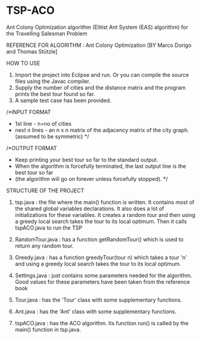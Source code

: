 # TSP-ACO
Ant Colony Optimization algorithm (Elitist Ant System (EAS) algorithm) for the Travelling Salesman Problem

REFERENCE FOR ALGORITHM : Ant Colony Optimization [BY Marco Dorigo and Thomas Stützle]

HOW TO USE
1. Import the project into Eclipse and run. Or you can compile the source files using the Javac compiler.
2. Supply the number of cities and the distance matrix and the program prints the best tour found so far.
3. A sample test case has been provided.


/*INPUT FORMAT 
 * 1st line - n=no of cities
 * next n lines - an n x n matrix of the adjacency matrix of the city graph. (assumed to be symmetric)
 */

/*OUTPUT FORMAT
 * Keep printing your best tour so far to the standard output.
 * When the algorithm is forcefully terminated, the last output line is the best tour so far 
 * (the algorithm will go on forever unless forcefully stopped).
 */

STRUCTURE OF THE PROJECT

1. tsp.java : the file  where the main() function is written. It contains most of the shared global variables declarations. It also does a lot of initializations for these variables. It creates a random tour and then using a greedy local search takes the tour to its local optimum. Then it calls tspACO.java to run the TSP

2. RandomTour.java : has a function getRandomTour() which is used to return any random tour.

3. Greedy.java : has a function greedyTour(tour n) which takes a tour 'n' and using a greedy local search takes the tour to its local optimum.

4. Settings.java : just contains some parameters needed for the algorithm. Good values for these parameters have been taken from the reference book


5. Tour.java : has the 'Tour' class with some supplementary functions.

6. Ant.java : has the 'Ant' class with some supplementary functions.

7. tspACO.java : has the ACO algorithm. Its function run() is called by the main() function in tsp.java.
